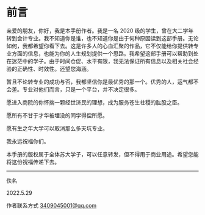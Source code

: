 # 前言

亲爱的朋友，你好，我是本手册作者。我是一名 2020 级的学生，曾在大二学年转到会计专业。我不知道你是谁，也不知道你是由于何种原因读到这部手册。无论如何，我都希望你看下去。这是许多人的心血汇聚的作品，它不仅能给你提供转专业方面的信息，也能为你的人生规划提供一个思路。我希望这部手册可以帮助到处在迷茫中的学子。由于时间仓促、水平有限，我无法保证所有信息以及相关社会经验的正确性、时效性。还望您海涵。

暂且不论转专业的成功与否，我都坚信你是最优秀的那一个。优秀的人，运气都不会差。专业对他们而言，只是一个平台，并不决定很多。

愿进入商院的你怀揣一颗经世济民的理想，成为服务苍生社稷的肱股之臣。

愿所有不甘于才华被埋没的同学得偿所愿。

愿有生之年大学可以取消那么多天坑专业。

我永远祝福你们。

本手册的版权属于全体苏大学子，可以任意转发，但不得用于商业用途。希望您能将这份祝福传递下去。

---

佚名

2022.5.29

作者联系方式 [3409045001@qq.com](mailto:3409045001@qq.com)
